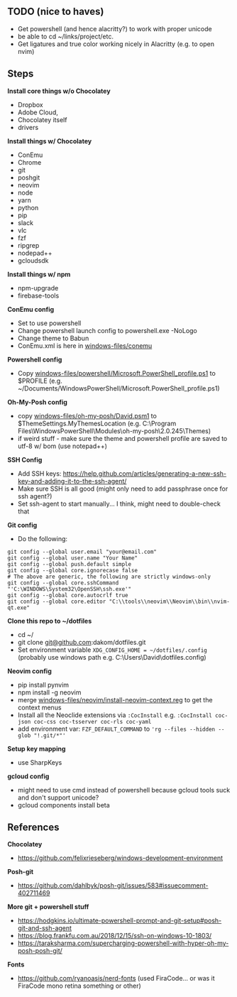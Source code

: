 ## TODO (nice to haves)

* Get powershell (and hence alacritty?) to work with proper unicode
* be able to cd ~/links/project/etc.
* Get ligatures and true color working nicely in Alacritty (e.g. to open nvim)

## Steps

**Install core things w/o Chocolatey** 
* Dropbox
* Adobe Cloud, 
* Chocolatey itself
* drivers


**Install things w/ Chocolatey**
* ConEmu
* Chrome
* git
* poshgit
* neovim
* node
* yarn
* python
* pip
* slack
* vlc
* fzf
* ripgrep
* nodepad++
* gcloudsdk

**Install things w/ npm**
* npm-upgrade
* firebase-tools

**ConEmu config**
* Set to use powershell
* Change powershell launch config to powershell.exe -NoLogo
* Change theme to Babun
* ConEmu.xml is here in [windows-files/conemu](windows-files/conemu)

**Powershell config**
* Copy [windows-files/powershell/Microsoft.PowerShell_profile.ps1](windows-files/powershell/Microsoft.PowerShell_profile.ps1) to $PROFILE (e.g. ~/Documents/WindowsPowerShell/Microsoft.PowerShell_profile.ps1)

**Oh-My-Posh config**
* copy [windows-files/oh-my-posh/David.psm1](windows-files/oh-my-posh/David.psm1) to $ThemeSettings.MyThemesLocation (e.g. C:\Program Files\WindowsPowerShell\Modules\oh-my-posh\2.0.245\Themes)
* if weird stuff - make sure the theme and powershell profile are saved to utf-8 w/ bom (use notepad++)

**SSH Config**
* Add SSH keys: https://help.github.com/articles/generating-a-new-ssh-key-and-adding-it-to-the-ssh-agent/
* Make sure SSH is all good (might only need to add passphrase once for ssh agent?)
* Set ssh-agent to start manually... I think, might need to double-check that

**Git config**
* Do the following:
```
git config --global user.email "your@email.com"
git config --global user.name "Your Name"
git config --global push.default simple
git config --global core.ignorecase false
# The above are generic, the following are strictly windows-only
git config --global core.sshCommand "'C:\WINDOWS\System32\OpenSSH\ssh.exe'"
git config --global core.autocrlf true
git config --global core.editor "C:\\tools\\neovim\\Neovim\\bin\\nvim-qt.exe"

```

**Clone this repo to ~/dotfiles**
* cd ~/
* git clone git@github.com:dakom/dotfiles.git
* Set environment variable `XDG_CONFIG_HOME = ~/dotfiles/.config` (probably use windows path e.g. C:\Users\David\dotfiles\.config)

**Neovim config**
* pip install pynvim
* npm install -g neovim
* merge [windows-files/neovim/install-neovim-context.reg](windows-files/neovim/install-neovim-context.reg) to get the context menus
* Install all the Neoclide extensions via `:CocInstall` e.g. `:CocInstall coc-json coc-css coc-tsserver coc-rls coc-yaml`
* add environment var: `FZF_DEFAULT_COMMAND` to `'rg --files --hidden --glob "!.git/*"'`

**Setup key mapping**
* use SharpKeys

**gcloud config**
* might need to use cmd instead of powershell because gcloud tools suck and don't support unicode?
* gcloud components install beta

## References

**Chocolatey**
* https://github.com/felixrieseberg/windows-development-environment

**Posh-git**
* https://github.com/dahlbyk/posh-git/issues/583#issuecomment-402711469

**More git + powershell stuff**
* https://hodgkins.io/ultimate-powershell-prompt-and-git-setup#posh-git-and-ssh-agent
* https://blog.frankfu.com.au/2018/12/15/ssh-on-windows-10-1803/
* https://taraksharma.com/supercharging-powershell-with-hyper-oh-my-posh-posh-git/

**Fonts**
* https://github.com/ryanoasis/nerd-fonts
(used FiraCode... or was it FiraCode mono retina something or other)